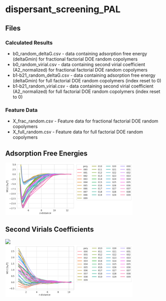 # dispersant_screening_PAL


## Files

### Calculated Results

- b0_random_deltaG.csv - data containing adsorption free energy (deltaGmin) for fractional factorial DOE random copolymers
- b0_random_virial.csv - data containing second virial coefficient (A2_normalized) for fractional factorial DOE random copolymers
- b1-b21_random_deltaG.csv - data containing adsorption free energy (deltaGmin) for full factorial DOE random copolymers (index reset to 0)
- b1-b21_random_virial.csv - data containing second virial coefficient (A2_normalized) for full factorial DOE random copolymers (index reset to 0)


### Feature Data

- X_frac_random.csv - Feature data for fractional factorial DOE random copolymers
- X_full_random.csv - Feature data for full factorial DOE random copolymers

## Adsorption Free Energies

<div>
  <img width = "400" src="./figures/batch0_ads_PMF.png">
</div>


## Second Virials Coefficients

<img src="https://render.githubusercontent.com/render/math?math={A_2 = 2\pi/N^2 \int_0^\infty r^2[1-exp(-\beta U(r))]dr}">

<div>
  <img width = "400" src="./figures/batch0_vir_PMF.png">
</div>



